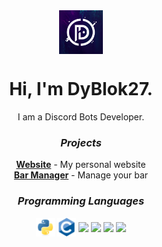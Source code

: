 <div align="center">
  <img align="center" width="70px" src="./assets/logo.png">
  <h1>Hi, I'm DyBlok27.</h1>
  I am a Discord Bots Developer.
  <br>
  <h3><i>Projects</i></h3>
  <strong><a href="https://dyblok.com">Website</a></strong> - My personal website
  <br>
  <strong><a href="https://github.com/DyBlok27/bar-manager">Bar Manager</a></strong> - Manage your bar
  <br>
  <h3><i>Programming Languages</i></h3>
  <img align="center" width="30px" src="./assets/languages/python.svg">
  <img align="center" width="30px" src="./assets/languages/c.svg">
  <img align="center" width="30px" src="./assets/languages/nodejs.svg">
  <img align="center" width="30px" src="./assets/languages/javascript.svg">
  <img align="center" width="30px" src="./assets/languages/html.svg">
  <img align="center" width="30px" src="./assets/languages/css.svg">
  <br>
</div>
